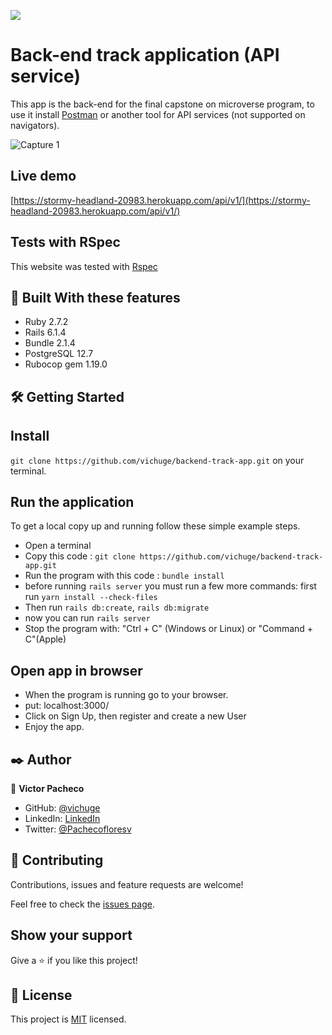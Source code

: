![](https://img.shields.io/badge/Microverse-blueviolet)

# Back-end track application (API service)

This app is the back-end for the final capstone on microverse program, to use it install [Postman](https://www.postman.com/) or another tool for API services (not supported on navigators).

![Capture 1](./docs/Screenshot_1.png)

## Live demo

[https://stormy-headland-20983.herokuapp.com/api/v1/](https://stormy-headland-20983.herokuapp.com/api/v1/)

## Tests with RSpec 

This website was tested with [Rspec](https://en.wikipedia.org/wiki/RSpec)

## 🔧 Built With these features
- Ruby 2.7.2
- Rails 6.1.4
- Bundle 2.1.4
- PostgreSQL 12.7
- Rubocop gem 1.19.0

## 🛠 Getting Started
## Install

```git clone https://github.com/vichuge/backend-track-app.git``` on your terminal.

## Run the application
To get a local copy up and running follow these simple example steps.

- Open a terminal
- Copy this code : ```git clone https://github.com/vichuge/backend-track-app.git```
- Run the program with this code : ```bundle install```
- before running ```rails server``` you must run a few more commands: first run ```yarn install --check-files```
- Then run ```rails db:create```, ```rails db:migrate```
- now you can run ```rails server```
- Stop the program with: "Ctrl + C" (Windows or Linux) or "Command + C"(Apple)

## Open app in browser

- When the program is running go to your browser.
- put: localhost:3000/
- Click on Sign Up, then register and create a new User
- Enjoy the app.

## ✒️ Author

👤 **Victor Pacheco**

- GitHub: [@vichuge](https://github.com/vichuge)
- LinkedIn: [LinkedIn](https://www.linkedin.com/in/victor-pacheco-7946aab2/)
- Twitter: [@Pachecofloresv](https://twitter.com/Pachecofloresv)

## 🤝 Contributing
Contributions, issues and feature requests are welcome!

Feel free to check the [issues page](https://github.com/vichuge/backend-track-app/issues).

## Show your support

Give a ⭐️ if you like this project!

## 📝 License

This project is [MIT](./LICENSE) licensed.

